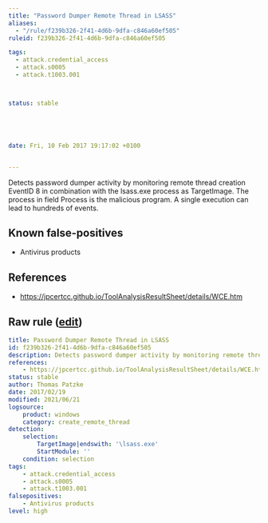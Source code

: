 ```yaml
---
title: "Password Dumper Remote Thread in LSASS"
aliases:
  - "/rule/f239b326-2f41-4d6b-9dfa-c846a60ef505"
ruleid: f239b326-2f41-4d6b-9dfa-c846a60ef505

tags:
  - attack.credential_access
  - attack.s0005
  - attack.t1003.001



status: stable





date: Fri, 10 Feb 2017 19:17:02 +0100


---
```


Detects password dumper activity by monitoring remote thread creation EventID 8 in combination with the lsass.exe process as TargetImage. The process in field Process is the malicious program. A single execution can lead to hundreds of events.

<!--more-->


## Known false-positives

* Antivirus products



## References

* https://jpcertcc.github.io/ToolAnalysisResultSheet/details/WCE.htm


## Raw rule ([edit](https://github.com/SigmaHQ/sigma/edit/master/rules/windows/create_remote_thread/sysmon_password_dumper_lsass.yml))
```yaml
title: Password Dumper Remote Thread in LSASS
id: f239b326-2f41-4d6b-9dfa-c846a60ef505
description: Detects password dumper activity by monitoring remote thread creation EventID 8 in combination with the lsass.exe process as TargetImage. The process in field Process is the malicious program. A single execution can lead to hundreds of events.
references:
    - https://jpcertcc.github.io/ToolAnalysisResultSheet/details/WCE.htm
status: stable
author: Thomas Patzke
date: 2017/02/19
modified: 2021/06/21
logsource:
    product: windows
    category: create_remote_thread
detection:
    selection:
        TargetImage|endswith: '\lsass.exe'
        StartModule: ''
    condition: selection
tags:
    - attack.credential_access
    - attack.s0005
    - attack.t1003.001
falsepositives:
    - Antivirus products
level: high

```
